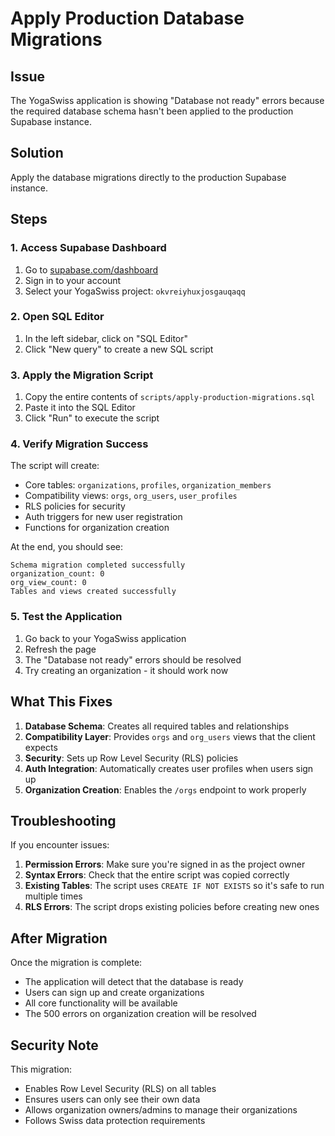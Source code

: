 # Apply Production Database Migrations

## Issue
The YogaSwiss application is showing "Database not ready" errors because the required database schema hasn't been applied to the production Supabase instance.

## Solution
Apply the database migrations directly to the production Supabase instance.

## Steps

### 1. Access Supabase Dashboard
1. Go to [supabase.com/dashboard](https://supabase.com/dashboard)
2. Sign in to your account
3. Select your YogaSwiss project: `okvreiyhuxjosgauqaqq`

### 2. Open SQL Editor
1. In the left sidebar, click on "SQL Editor"
2. Click "New query" to create a new SQL script

### 3. Apply the Migration Script
1. Copy the entire contents of `scripts/apply-production-migrations.sql`
2. Paste it into the SQL Editor
3. Click "Run" to execute the script

### 4. Verify Migration Success
The script will create:
- Core tables: `organizations`, `profiles`, `organization_members`
- Compatibility views: `orgs`, `org_users`, `user_profiles`
- RLS policies for security
- Auth triggers for new user registration
- Functions for organization creation

At the end, you should see:
```
Schema migration completed successfully
organization_count: 0
org_view_count: 0
Tables and views created successfully
```

### 5. Test the Application
1. Go back to your YogaSwiss application
2. Refresh the page
3. The "Database not ready" errors should be resolved
4. Try creating an organization - it should work now

## What This Fixes

1. **Database Schema**: Creates all required tables and relationships
2. **Compatibility Layer**: Provides `orgs` and `org_users` views that the client expects
3. **Security**: Sets up Row Level Security (RLS) policies
4. **Auth Integration**: Automatically creates user profiles when users sign up
5. **Organization Creation**: Enables the `/orgs` endpoint to work properly

## Troubleshooting

If you encounter issues:

1. **Permission Errors**: Make sure you're signed in as the project owner
2. **Syntax Errors**: Check that the entire script was copied correctly
3. **Existing Tables**: The script uses `CREATE IF NOT EXISTS` so it's safe to run multiple times
4. **RLS Errors**: The script drops existing policies before creating new ones

## After Migration

Once the migration is complete:
- The application will detect that the database is ready
- Users can sign up and create organizations
- All core functionality will be available
- The 500 errors on organization creation will be resolved

## Security Note

This migration:
- Enables Row Level Security (RLS) on all tables
- Ensures users can only see their own data
- Allows organization owners/admins to manage their organizations
- Follows Swiss data protection requirements
